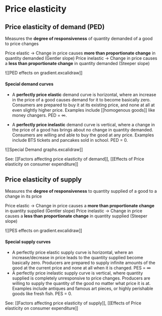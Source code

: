 # Price elasticity

## Price elasticity of demand (PED)
Measures the **degree of responsiveness** of quantity demanded of a good to price changes

Price elastic -> Change in price causes **more than proportionate change** in quantity demanded (Gentler slope)
Price inelastic -> Change in price causes a **less than proportionate change** in quantity demanded (Steeper slope)

![[PED effects on gradient.excalidraw]]

#### Special demand curves
- A **perfectly price elastic** demand curve is horizontal, where an increase in the price of a good causes demand for it to become basically zero. Consumers are prepared to buy it at its existing price, and none at all at even slightly higher price. Examples include [[homogenous goods]] like money changers. PED = ∞.

- A **perfectly price inelastic** demand curve is vertical, where a change in the price of a good has brings about no change in quantity demanded. Consumers are willing and able to buy the good at any price. Examples include BTS tickets and pancakes sold in school. PED = 0.

![[Special Demand graphs.excalidraw]]

See: [[Factors affecting price elasticity of demand]], [[Effects of Price elasticity on consumer expenditure]]

## Price elasticity of supply
Measures the **degree of responsiveness** to quantity supplied of a good to a change in its price

Price elastic -> Change in price causes a **more than proportionate change** in quantity supplied (Gentler slope)
Price inelastic -> Change in price causes a **less than proportionate change** in quantity supplied (Steeper slope)

![[PES effects on gradient.excalidraw]]

#### Special supply curves
- A perfectly price elastic supply curve is horizontal, where an increase/decrease in price leads to the quantity supplied become basically zero. Producers are prepared to supply infinite amounts of the good at the current price and none at all when it is changed. PES = ∞
- A perfectly price inelastic supply curve is vertical, where quantity supplied is completely unresponsive to price changes. Producers are willing to supply the quantity of the good no matter what price it is at. Examples include antiques and famous art pieces, or highly perishable goods like fresh fish. PES = 0.

See: [[Factors affecting price elasticity of supply]], [[Effects of Price elasticity on consumer expenditure]]